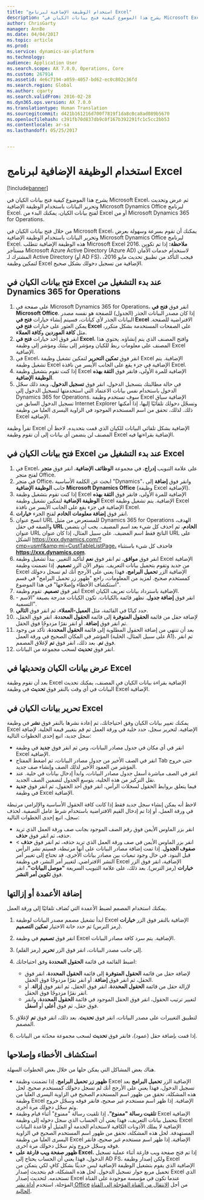```yaml
---
title: "استخدام الوظيفة الإضافية لبرنامج Excel"
description: "يشرح هذا الموضوع كيفية فتح بيانات الكيان في Microsoft Excel، ثم عرض وتحديث وتحرير البيانات باستخدام الوظيفة الإضافية Microsoft Dynamics Office لبرنامج Excel. لفتح بيانات الكيان، يمكنك البدء من Excel أو من Microsoft Dynamics 365 for Operations."
author: ChrisGarty
manager: AnnBe
ms.date: 04/04/2017
ms.topic: article
ms.prod: 
ms.service: dynamics-ax-platform
ms.technology: 
audience: Application User
ms.search.scope: AX 7.0.0, Operations, Core
ms.custom: 267914
ms.assetid: 4e6c7194-a059-4057-bd62-ec0c802c36fd
ms.search.region: Global
ms.author: cgarty
ms.search.validFrom: 2016-02-28
ms.dyn365.ops.version: AX 7.0.0
ms.translationtype: Human Translation
ms.sourcegitcommit: d421b161216d700f7819f1da8c0ca8ad089b5670
ms.openlocfilehash: c391fb70d837db9c0f167b392291fc1c5cc2bb53
ms.contentlocale: ar-sa
ms.lasthandoff: 05/25/2017


---
```


# <a name="use-the-excel-add-in"></a>استخدام الوظيفة الإضافية لبرنامج Excel

[!include[banner](../includes/banner.md)]


يشرح هذا الموضوع كيفية فتح بيانات الكيان في Microsoft Excel، ثم عرض وتحديث وتحرير البيانات باستخدام الوظيفة الإضافية Microsoft Dynamics Office لبرنامج Excel. لفتح بيانات الكيان، يمكنك البدء من Excel أو من Microsoft Dynamics 365 for Operations.

من خلال فتح بيانات الكيان في Microsoft Excel، يمكنك أن تقوم بسرعة وسهولة بعرض وتحرير البيانات باستخدام الوظيفة الإضافية Microsoft Dynamics Office لبرنامج Excel. هذه الوظيفة الإضافية تتطلب Microsoft Excel 2016. **ملاحظة:** إذا تم تكوين مستأجر Microsoft Azure Active Directory (Azure AD) لاستخدام خدمات الأمان المشترك لـ Active Directory‬ (أو AD FS)، فيجب التأكد من تطبيق تحديث مايو 2016، لتمكين وظيفة Excel الإضافية من تسجيل دخولك بشكل صحيح.

## <a name="open-entity-data-in-excel-when-you-start-from-dynamics-365-for-operations"></a>فتح بيانات الكيان في Excel عند بدء التشغيل من Dynamics 365 for Operations
1.  على صفحة في Microsoft Dynamics 365 for Operations، انقر فوق **فتح في Microsoft Office**. إذا كان مصدر البيانات الجذر (الجدول) للصفحة هو نفسه مصدر البيانات الجذر لأي كيانات، فسيتم إنشاء خيارات **فتح في Excel** الافتراضية للصفحة. يمكن العثور على خيارات **فتح في Excel** على الصفحات المستخدمة بشكل متكرر، مثل **كافة الموردين** و**كافة العملاء**.
2.  انقر فوق أحد خيارات **فتح في Excel**، وافتح المصنف الذي يتم إنشاؤه. يحتوي هذا المصنف على معلومات ربط للكيان ومؤشر إلى بيئتك ومؤشر إلى وظيفة Excel الإضافية.
3.  في Excel، انقر فوق **تمكين التحرير** لتمكين تشغيل وظيفة Excel الإضافية. يتم تشغيل وظيفة Excel الإضافية في جزء يقع على الجانب الأيسر من نافذة Excel.
4.  إذا كنت تقوم بتشغيل وظيفة Excel الإضافية للمرة الأولى، فانقر فوق **الثقة بهذه الوظيفة الإضافية**.
5.  في حالة مطالبتك بتسجيل الدخول، انقر فوق **تسجيل الدخول**، وبعد ذلك سجّل الدخول باستخدام نفس بيانات الاعتماد التي استخدمتها لتسجيل الدخول إلى Dynamics 365 for Operations. سوف تستخدم وظيفة Excel الإضافية سياق تسجيل الدخول السابق من Internet Explorer وتسجّل دخولك تلقائيًا إليها، إذا أمكنها ذلك. لذلك، تحقق من اسم المستخدم الموجود في الزاوية اليسرى العليا من وظيفة Excel الإضافية.

تقرأ وظيفة Excel الإضافية بشكل تلقائي البيانات للكيان الذي قمت بتحديده. لاحظ أن المصنف لن يتضمن أي بيانات إلى أن تقوم وظيفة Excel الإضافية بقراءتها فيه.

## <a name="open-entity-data-in-excel-when-you-start-from-excel"></a>فتح بيانات الكيان في Excel عند بدء التشغيل من Excel
1.  في Excel، على علامة التبويب **إدراج**، في مجموعة **الوظائف الإضافية**، انقر فوق **متجر** لفتح متجر Office.
2.  في متجر Office، ابحث عن الكلمة الأساسية "Dynamics"، وانقر فوق **إضافة** إلى جانب **الوظيفة الإضافية Microsoft Dynamics Office** (وظيفة Excel الإضافية).
3.  إذا كنت تقوم بتشغيل وظيفة Excel الإضافية للمرة الأولى، فانقر فوق **الثقة بهذه الوظيفة الإضافية** لتمكين تشغيل وظيفة Excel الإضافية. يتم تشغيل وظيفة Excel الإضافية في جزء يقع على الجانب الأيسر من نافذة Excel.
4.  انقر فوق **إضافة معلومات الخادم** لفتح الجزء **خيارات**.
5.  انسخ عنوان URL للمستعرض من مثيل Dynamics 365 for Operations الهدف، والصقه في حقل **URL‏‎ الخادم**، ثم احذف كل شيء بعد اسم المضيف. يجب أن يتضمن عنوان URL الناتج فقط اسم المضيف.
على سبيل المثال، إذا كان عنوان URL على الشكل https://xxx.dynamics.com/?cmp=usmf&amp;mi=CustTableListPage، فاحذف كل شيء باستثناء **https://xxx.dynamics.com**.
6.  انقر فوق **موافق**، ثم انقر فوق **نعم** لتأكيد التغيير. يبدأ تشغيل وظيفة Excel الإضافية من جديد وتقوم بتحميل بيانات التعريف. يتوفر الآن الزر **تصميم**. إذا تضمنت وظيفة Excel الإضافية الزر **تحميل البرامج‬**، فهذا يعني على الأرجح أنك لم تسجل دخولك كمستخدم صحيح. لمزيد من المعلومات، راجع "ظهور زر تحميل البرامج" في قسم "استكشاف الأخطاء وإصلاحها" في هذا الموضوع.
7.  انقر فوق **تصميم**. تقوم وظيفة Excel الإضافية باسترداد بيانات تعريف الكيان.
8.  انقر فوق **إضافة جدول**. تظهر قائمة بالكيانات. تكون الكيانات مدرجة بصيغة "الاسم - التسمية".
9.  حدد كيانًا في القائمة، مثل **العميل-العملاء**، ثم انقر فوق **التالي**.
10. لإضافة حقل من قائمة **الحقول المتوفرة** إلى قائمة **الحقول المحددة**، انقر فوق الحقل، ثم انقر فوق **إضافة**. أو انقر نقرًا مزدوجًا فوق الحقل.
11. بعد أن تنتهي من إضافة الحقول المطلوبة إلى قائمة **الحقول المحددة**، تأكد من وجود المؤشر في المكان الصحيح في ورقة العمل (على سبيل المثال، الخلية A1)، ثم انقر فوق **تم**. بعد ذلك، انقر فوق **تم** لإغلاق المصمم.
12. انقر فوق **تحديث** لسحب مجموعة من البيانات.

## <a name="view-and-update-entity-data-in-excel"></a>عرض بيانات الكيان وتحديثها في Excel
بعد أن تقوم وظيفة Excel الإضافية بقراءة بيانات الكيان في المصنف، يمكنك تحديث البيانات في أي وقت بالنقر فوق **تحديث** في وظيفة Excel الإضافية.

## <a name="edit-entity-data-in-excel"></a>تحرير بيانات الكيان في Excel
يمكنك تغيير بيانات الكيان وفق احتياجاتك، ثم إعادة نشرها بالنقر فوق **نشر** في وظيفة Excel الإضافية. لتحرير سجل، حدد خلية في ورقة العمل ثم قم بتغيير قيمة الخلية. لإضافة سجل جديد، اتبع إحدى الخطوات التالية:

-   انقر في أي مكان في جدول مصادر البيانات، ومن ثم انقر فوق **جديد** في وظيفة Excel الإضافية.
-   انقر في الصف الأخير من جدول مصادر البيانات، ثم اضغط المفتاح Tab حتى خروج المؤشر من العمود الأخير لذلك الصف وإنشاء صف جديد.
-   انقر في الصف مباشرة أسفل جدول مصادر البيانات، وابدأ إدخال بيانات في خلية. عند نقل التركيز من هذه الخلية، يتوسع الجدول لتضمين الصف الجديد.
-   فيما يتعلق بروابط الحقول لسجلات الرأس، انقر فوق أحد الحقول، ثم انقر فوق **جديد** في وظيفة Excel الإضافية.

لاحظ أنه يمكن إنشاء سجل جديد فقط إذا كانت كافة الحقول الأساسية والإلزامي مرتبطة في ورقة العمل، أو إذا تم إدخال القيم الافتراضية باستخدام شرط عامل التصفية.
لحذف سجل، اتبع إحدى الخطوات التالية:

-   انقر بزر الماوس الأيمن فوق رقم الصف الموجود بجانب صف ورقة العمل الذي تريد حذفه، ثم انقر فوق **حذف**.
-   انقر بزر الماوس الأيمن في صف ورقة العمل الذي تريد حذفه، ثم انقر فوق **حذف** &gt; **صفوف الجدول**.
إذا تمت إضافة مصادر البيانات على أنها مرتبطة، فسيتم نشر الرأس قبل البنود. في حال وجود تبعيات بين مصادر بيانات الأخرى، قد تحتاج إلى تغيير أمر النشر الافتراضي. لتغيير أمر النشر، في وظيفة Excel الإضافية، انقر فوق الزر **خيارات** (رمز الترس). بعد ذلك، على علامة التبويب السريعة **"موصل البيانات"**، انقر فوق **تكوين أمر النشر**.

## <a name="add-or-remove-columns"></a>إضافة الأعمدة أو إزالتها
يمكنك استخدام المصمم لضبط الأعمدة التي تُضاف تلقائيًا إلى ورقة العمل.

1.  ابدأ تشغيل مصمم مصدر البيانات لوظيفة Excel الإضافية بالنقر فوق الزر **خيارات** (رمز الترس) ثم حدد خانة الاختيار **تمكين التصميم**.
2.  انقر فوق **تصميم** في وظيفة Excel الإضافية. يتم سرد كافة مصادر البيانات.
3.  إلى جانب مصدر البيانات، انقر فوق الزر **تحرير** (رمز القلم).
4.  اضبط القائمة في قائمة **الحقول المحددة** وفق احتياجاتك:
    -   لإضافة حقل من قائمة **الحقول المتوفرة** إلى قائمة **الحقول المحددة**، انقر فوق الحقل، ثم انقر فوق **إضافة**. أو انقر نقرًا مزدوجًا فوق الحقل.
    -   لإزالة حقل من قائمة **الحقول المحددة**، انقر فوق الحقل، ثم انقر فوق **إزالة**. أو انقر نقرًا مزدوجًا فوق الحقل.
    -   لتغيير ترتيب الحقول، انقر فوق الحقل الموجود في قائمة **الحقول المحددة**، وانقر فوق حقل، ثم فوق **أعلى** أو **أسفل**.

5. لتطبيق التغييرات على مصدر البيانات، انقر فوق **تحديث**. بعد ذلك، انقر فوق **تم** لإغلاق المصمم. 
6. إذا قمت بإضافة حقل (عمود)، فانقر فوق **تحديث** لسحب مجموعة محدّثة من البيانات.

## <a name="httpspowerappsmicrosoftcomenustutorialsdataplatforminteractiveexceltroubleshootingtroubleshooting"></a>[](https://powerapps.microsoft.com/enus/tutorials/dataplatforminteractiveexcel/#troubleshooting)استكشاف الأخطاء وإصلاحها
هناك بعض المشاكل التي يمكن حلها من خلال بعض الخطوات السهلة.

-   **ظهور زر تحميل البرامج.** إذا تضمنت وظيفة Excel الإضافية الزر **تحميل البرامج‬** بعد تسجيل الدخول، فهذا يعني على الأرجح أنك لم تسجل دخولك كمستخدم صحيح. لحل هذه المشكلة، تحقق من ظهور اسم المستخدم الصحيح في الزاوية اليسرى العليا من وظيفة Excel الإضافية. إذا ظهر اسم مستخدم غير صحيح، فانقر فوقه وسجّل خروج وثم سجّل دخولك مرة أخرى.
-   **تلقيت رسالة "ممنوع".** إذا تلقيت رسالة "ممنوع" أثناء قيام وظيفة Excel الإضافية بتحميل بيانات التعريف، فهذا يعني أن الحساب الذي سجل دخوله إلى وظيفة Excel الإضافية لا يملك الأذونات الكافية لاستخدام الخدمة أو المثيل أو قاعدة البيانات المستهدفة. لحل هذه المشكلة، تحقق من ظهور اسم المستخدم الصحيح في الزاوية اليسرى العليا من وظيفة Excel الإضافية. إذا ظهر اسم مستخدم غير صحيح، فانقر فوقه وسجّل خروج وثم سجّل دخولك مرة أخرى.
-   **ظهور صفحة ويب فارغة على Excel.** إذا تم فتح صفحة ويب فارغة أثناء عملية تسجيل الدخول، فهذا يعني أن الحساب يحتاج إلى AD FS، ولكن إصدار وظيفة Excel الإضافية الذي يقوم بتشغيل الوظيفة الإضافية ليس حديثًا بشكل كافٍ لكي يتمكن من تحميل مربع حوار تسجيل الدخول. لحل هذه المشكلة، قم بتحديث إصدار Excel الذي تستخدمه. لتحديث إصدار Excel عندما تكون في مؤسسة موجودة على القناة المؤجلة، استخدم [أداة نشر Office](https://technet.microsoft.com/library/jj219422.aspx) من أجل [الانتقال من القناة المؤجلة إلى القناة الحالية](https://technet.microsoft.com/library/mt455210.aspx).





